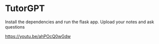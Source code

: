 # TutorGPT

Install the dependencies and run the flask app. Upload your notes and ask questions

https://youtu.be/ahPOcQ0wGdw
